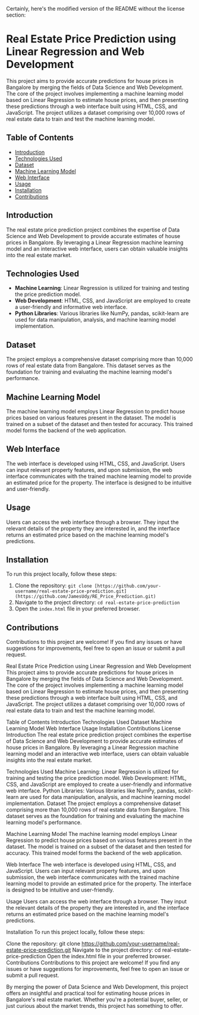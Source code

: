 Certainly, here's the modified version of the README without the license section:

# Real Estate Price Prediction using Linear Regression and Web Development

This project aims to provide accurate predictions for house prices in Bangalore by merging the fields of Data Science and Web Development. The core of the project involves implementing a machine learning model based on Linear Regression to estimate house prices, and then presenting these predictions through a web interface built using HTML, CSS, and JavaScript. The project utilizes a dataset comprising over 10,000 rows of real estate data to train and test the machine learning model.

## Table of Contents
- [Introduction](#introduction)
- [Technologies Used](#technologies-used)
- [Dataset](#dataset)
- [Machine Learning Model](#machine-learning-model)
- [Web Interface](#web-interface)
- [Usage](#usage)
- [Installation](#installation)
- [Contributions](#contributions)

## Introduction
The real estate price prediction project combines the expertise of Data Science and Web Development to provide accurate estimates of house prices in Bangalore. By leveraging a Linear Regression machine learning model and an interactive web interface, users can obtain valuable insights into the real estate market.

## Technologies Used
- **Machine Learning**: Linear Regression is utilized for training and testing the price prediction model.
- **Web Development**: HTML, CSS, and JavaScript are employed to create a user-friendly and informative web interface.
- **Python Libraries**: Various libraries like NumPy, pandas, scikit-learn are used for data manipulation, analysis, and machine learning model implementation.

## Dataset
The project employs a comprehensive dataset comprising more than 10,000 rows of real estate data from Bangalore. This dataset serves as the foundation for training and evaluating the machine learning model's performance.

## Machine Learning Model
The machine learning model employs Linear Regression to predict house prices based on various features present in the dataset. The model is trained on a subset of the dataset and then tested for accuracy. This trained model forms the backend of the web application.

## Web Interface
The web interface is developed using HTML, CSS, and JavaScript. Users can input relevant property features, and upon submission, the web interface communicates with the trained machine learning model to provide an estimated price for the property. The interface is designed to be intuitive and user-friendly.

## Usage
Users can access the web interface through a browser. They input the relevant details of the property they are interested in, and the interface returns an estimated price based on the machine learning model's predictions.

## Installation
To run this project locally, follow these steps:

1. Clone the repository: `git clone [https://github.com/your-username/real-estate-price-prediction.git](https://github.com/JamesUdy/RE_Price_Prediction.git)`
2. Navigate to the project directory: `cd real-estate-price-prediction`
3. Open the `index.html` file in your preferred browser.

## Contributions
Contributions to this project are welcome! If you find any issues or have suggestions for improvements, feel free to open an issue or submit a pull request.


Real Estate Price Prediction using Linear Regression and Web Development
This project aims to provide accurate predictions for house prices in Bangalore by merging the fields of Data Science and Web Development. The core of the project involves implementing a machine learning model based on Linear Regression to estimate house prices, and then presenting these predictions through a web interface built using HTML, CSS, and JavaScript. The project utilizes a dataset comprising over 10,000 rows of real estate data to train and test the machine learning model.

Table of Contents
Introduction
Technologies Used
Dataset
Machine Learning Model
Web Interface
Usage
Installation
Contributions
License
Introduction
The real estate price prediction project combines the expertise of Data Science and Web Development to provide accurate estimates of house prices in Bangalore. By leveraging a Linear Regression machine learning model and an interactive web interface, users can obtain valuable insights into the real estate market.

Technologies Used
Machine Learning: Linear Regression is utilized for training and testing the price prediction model.
Web Development: HTML, CSS, and JavaScript are employed to create a user-friendly and informative web interface.
Python Libraries: Various libraries like NumPy, pandas, scikit-learn are used for data manipulation, analysis, and machine learning model implementation.
Dataset
The project employs a comprehensive dataset comprising more than 10,000 rows of real estate data from Bangalore. This dataset serves as the foundation for training and evaluating the machine learning model's performance.

Machine Learning Model
The machine learning model employs Linear Regression to predict house prices based on various features present in the dataset. The model is trained on a subset of the dataset and then tested for accuracy. This trained model forms the backend of the web application.

Web Interface
The web interface is developed using HTML, CSS, and JavaScript. Users can input relevant property features, and upon submission, the web interface communicates with the trained machine learning model to provide an estimated price for the property. The interface is designed to be intuitive and user-friendly.

Usage
Users can access the web interface through a browser. They input the relevant details of the property they are interested in, and the interface returns an estimated price based on the machine learning model's predictions.

Installation
To run this project locally, follow these steps:

Clone the repository: git clone https://github.com/your-username/real-estate-price-prediction.git
Navigate to the project directory: cd real-estate-price-prediction
Open the index.html file in your preferred browser.
Contributions
Contributions to this project are welcome! If you find any issues or have suggestions for improvements, feel free to open an issue or submit a pull request.


By merging the power of Data Science and Web Development, this project offers an insightful and practical tool for estimating house prices in Bangalore's real estate market. Whether you're a potential buyer, seller, or just curious about the market trends, this project has something to offer.
